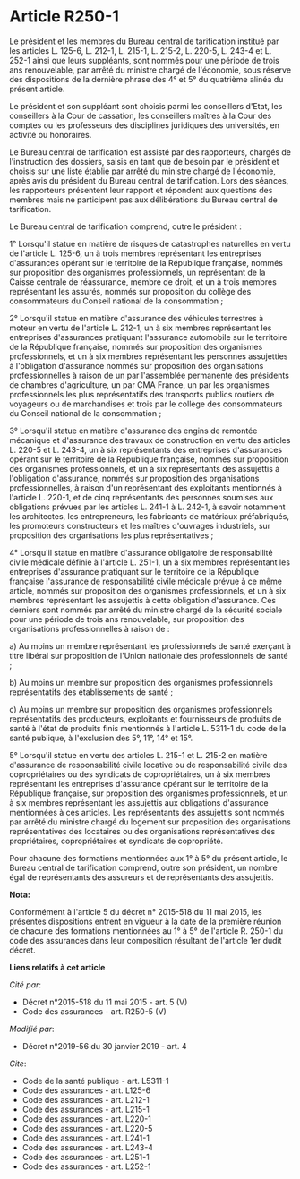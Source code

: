 # Article R250-1

Le président et les membres du Bureau central de tarification institué par les articles L. 125-6, 
L. 212-1, L. 215-1, L. 215-2, L. 220-5, L. 243-4 et L. 252-1 ainsi que leurs suppléants, sont nommés pour une période de
trois ans renouvelable, par arrêté du ministre chargé de l'économie, sous réserve des dispositions de la dernière phrase des
4° et 5° du quatrième alinéa du présent article.

Le président et son suppléant sont choisis parmi les conseillers d'Etat, les conseillers à la Cour de cassation, les
conseillers maîtres à la Cour des comptes ou les professeurs des disciplines juridiques des universités, en activité ou
honoraires.

Le Bureau central de tarification est assisté par des rapporteurs, chargés de l'instruction des dossiers, saisis en tant que
de besoin par le président et choisis sur une liste établie par arrêté du ministre chargé de l'économie, après avis du
président du Bureau central de tarification. Lors des séances, les rapporteurs présentent leur rapport et répondent aux
questions des membres mais ne participent pas aux délibérations du Bureau central de tarification.

Le Bureau central de tarification comprend, outre le président :

1° Lorsqu'il statue en matière de risques de catastrophes naturelles en vertu de l'article L. 125-6, un à trois membres
représentant les entreprises d'assurances opérant sur le territoire de la République française, nommés sur proposition des
organismes professionnels, un représentant de la Caisse centrale de réassurance, membre de droit, et un à trois membres
représentant les assurés, nommés sur proposition du collège des consommateurs du Conseil national de la consommation ;

2° Lorsqu'il statue en matière d'assurance des véhicules terrestres à moteur en vertu de l'article L. 212-1, un à six membres
représentant les entreprises d'assurances pratiquant l'assurance automobile sur le territoire de la République française,
nommés sur proposition des organismes professionnels, et un à six membres représentant les personnes assujetties à
l'obligation d'assurance nommés sur proposition des organisations professionnelles à raison de un par l'assemblée permanente
des présidents de chambres d'agriculture, un par CMA France, un par les organismes professionnels les plus représentatifs des
transports publics routiers de voyageurs ou de marchandises et trois par le collège des consommateurs du Conseil national de
la consommation ;

3° Lorsqu'il statue en matière d'assurance des engins de remontée mécanique et d'assurance des travaux de construction en
vertu des articles L. 220-5 et L. 243-4, un à six représentants des entreprises d'assurances opérant sur le territoire de la
République française, nommés sur proposition des organismes professionnels, et un à six représentants des assujettis à
l'obligation d'assurance, nommés sur proposition des organisations professionnelles, à raison d'un représentant des
exploitants mentionnés à l'article L. 220-1, et de cinq représentants des personnes soumises aux obligations prévues par les
articles L. 241-1 à L. 242-1, à savoir notamment les architectes, les entrepreneurs, les fabricants de matériaux
préfabriqués, les promoteurs constructeurs et les maîtres d'ouvrages industriels, sur proposition des organisations les plus
représentatives ;

4° Lorsqu'il statue en matière d'assurance obligatoire de responsabilité civile médicale définie à l'article L. 251-1, un à
six membres représentant les entreprises d'assurance pratiquant sur le territoire de la République française l'assurance de
responsabilité civile médicale prévue à ce même article, nommés sur proposition des organismes professionnels, et un à six
membres représentant les assujettis à cette obligation d'assurance. Ces derniers sont nommés par arrêté du ministre chargé de
la sécurité sociale pour une période de trois ans renouvelable, sur proposition des organisations professionnelles à raison
de :

a) Au moins un membre représentant les professionnels de santé exerçant à titre libéral sur proposition de l'Union nationale
des professionnels de santé ;

b) Au moins un membre sur proposition des organismes professionnels représentatifs des établissements de santé ;

c) Au moins un membre sur proposition des organismes professionnels représentatifs des producteurs, exploitants et
fournisseurs de produits de santé à l'état de produits finis mentionnés à l'article L. 5311-1 du code de la santé publique, à
l'exclusion des 5°, 11°, 14° et 15°.

5° Lorsqu'il statue en vertu des articles L. 215-1 et L. 215-2 en matière d'assurance de responsabilité civile locative ou de
responsabilité civile des copropriétaires ou des syndicats de copropriétaires, un à six membres représentant les entreprises
d'assurance opérant sur le territoire de la République française, sur proposition des organismes professionnels, et un à six
membres représentant les assujettis aux obligations d'assurance mentionnées à ces articles. Les représentants des assujettis
sont nommés par arrêté du ministre chargé du logement sur proposition des organisations représentatives des locataires ou des
organisations représentatives des propriétaires, copropriétaires et syndicats de copropriété.

Pour chacune des formations mentionnées aux 1° à 5° du présent article, le Bureau central de tarification comprend, outre son
président, un nombre égal de représentants des assureurs et de représentants des assujettis.

**Nota:**

Conformément à l'article 5 du décret n° 2015-518 du 11 mai 2015, les présentes dispositions entrent en vigueur à la date de
la première réunion de chacune des formations mentionnées au 1° à 5° de l'article R. 250-1 du code des assurances dans leur
composition résultant de l'article 1er dudit décret.

**Liens relatifs à cet article**

_Cité par_:

  - Décret n°2015-518 du 11 mai 2015 - art. 5 (V)
  - Code des assurances - art. R250-5 (V)

_Modifié par_:

  - Décret n°2019-56 du 30 janvier 2019 - art. 4

_Cite_:

  - Code de la santé publique - art. L5311-1
  - Code des assurances - art. L125-6
  - Code des assurances - art. L212-1
  - Code des assurances - art. L215-1
  - Code des assurances - art. L220-1
  - Code des assurances - art. L220-5
  - Code des assurances - art. L241-1
  - Code des assurances - art. L243-4
  - Code des assurances - art. L251-1
  - Code des assurances - art. L252-1
